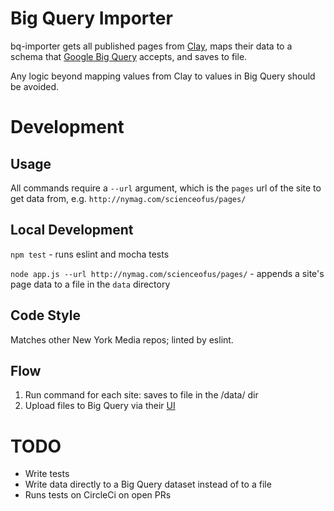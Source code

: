 Big Query Importer
========

bq-importer gets all published pages from <a href="https://github.com/nymag/sites">Clay</a>, maps their data to a schema that <a href="https://cloud.google.com/bigquery/">Google Big Query</a> accepts, and saves to file.

Any logic beyond mapping values from Clay to values in Big Query should be avoided.

Development
===========

## Usage
All commands require a `--url` argument, which is the `pages` url of the site to get data from, e.g. `http://nymag.com/scienceofus/pages/`

## Local Development
`npm test` - runs eslint and mocha tests

`node app.js --url http://nymag.com/scienceofus/pages/` - appends a site's page data to a file in the `data` directory

## Code Style

Matches other New York Media repos; linted by eslint.

## Flow

1. Run command for each site: saves to file in the /data/ dir
2. Upload files to Big Query via their <a href="https://bigquery.cloud.google.com">UI</a>

# TODO

* Write tests
* Write data directly to a Big Query dataset instead of to a file
* Runs tests on CircleCi on open PRs
